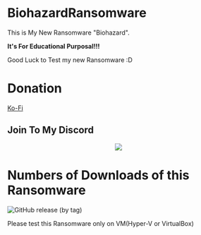# BiohazardRansomware
This is My New Ransomware "Biohazard".

**It's For Educational Purposal!!!**

Good Luck to Test my new Ransomware :D

# Donation

[Ko-Fi](https://ko-fi.com/K3K77259H)

## Join To My Discord

<p align="center" >
  <a href="https://discord.gg/Qd7Shh9H56">
 <img src="https://img.shields.io/discord/921106565283594330?color=yellow&label=Join%20to%20my%20Discord%20Channel&logo=discord&logoColor=green&style=social">
    </a>
    </p>

# Numbers of Downloads of this Ransomware

![GitHub release (by tag)](https://img.shields.io/github/downloads/GlebYoutuber/BiohazardRansomware/withoutcpueater/total?color=red&label=Downloads&logo=git&logoColor=green&style=for-the-badge)

Please test this Ransomware only on VM(Hyper-V or VirtualBox)
